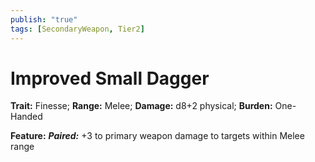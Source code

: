 ```yaml
---
publish: "true"
tags: [SecondaryWeapon, Tier2]
---
```

# Improved Small Dagger

**Trait:** Finesse; **Range:** Melee; **Damage:** d8+2 physical; **Burden:** One-Handed

**Feature:** ***Paired:*** +3 to primary weapon damage to targets within Melee range
